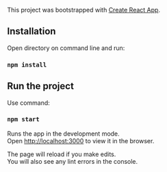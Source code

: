This project was bootstrapped with [Create React App](https://github.com/facebook/create-react-app).

## Installation

Open directory on command line and run:

### `npm install`

## Run the project

Use command:

### `npm start`

Runs the app in the development mode.<br>
Open [http://localhost:3000](http://localhost:3000) to view it in the browser.

The page will reload if you make edits.<br>
You will also see any lint errors in the console.